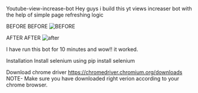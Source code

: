Youtube-view-increase-bot
Hey guys i build this yt views increaser bot with the help of simple page refreshing logic

BEFORE
BEFORE
![BEFORE](https://github.com/Anatan66/youtube-bot/assets/156326535/6141cba1-0224-4f8d-bf29-81c784caf2b8)



AFTER
AFTER
![after](https://github.com/Anatan66/youtube-bot/assets/156326535/4acc6521-0264-4e87-b5b8-63d38eab47fc)


I have run this bot for 10 minutes and wow!! it worked.

Installation
Install selenium using pip install selenium

Download chrome driver https://chromedriver.chromium.org/downloads NOTE- Make sure you have downloaded right verion according to your chrome browser.

